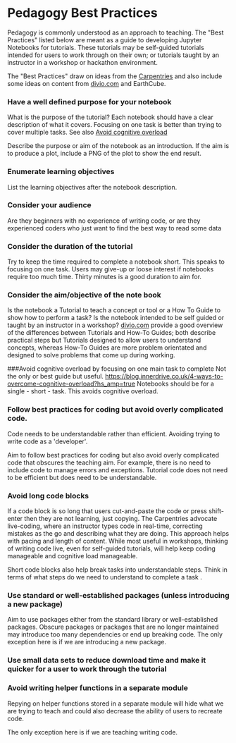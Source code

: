 # Pedagogy Best Practices
Pedagogy is commonly understood as an approach to teaching.  The "Best Practices" listed below are meant as a guide
to developing Jupyter Notebooks for tutorials.  These tutorials may be self-guided tutorials intended for users to work through
on their own; or tutorials taught by an instructor in a workshop or hackathon environment.

The "Best Practices" draw on ideas from the [Carpentries](https://software-carpentry.org/) and also include some ideas on
content from [divio.com](divio.com) and EarthCube.

### Have a well defined purpose for your notebook
What is the purpose of the tutorial?  Each notebook should have a clear description of what it covers.  Focusing on one task
is better than trying to cover multiple tasks.  See also [Avoid cognitive overload](#avoid_cognitive_load)

Describe the purpose or aim of the notebook as an introduction.  If the aim is to produce a plot, include a PNG of the plot to show
the end result.

### Enumerate learning objectives
List the learning objectives after the notebook description.

### Consider your audience
Are they beginners with no experience of writing code, or are they experienced coders who just want to find the best way to read some data 

### Consider the duration of the tutorial
Try to keep the time required to complete a notebook short.  This speaks to focusing on one task.  Users may give-up or loose interest if notebooks require too much time.
Thirty minutes is a good duration to aim for.

### Consider the aim/objective of the note book
Is the notebook a Tutorial to teach a concept or tool or a How To Guide to show how to perform a task?  Is the notebook intended to be self guided or taught by an instructor in a workshop?
[divio.com](https://documentation.divio.com/structure/) provide a good overview of the differences between Tutorials and How-To Guides; both describe practical steps but Tutorials designed
to allow users to understand concepts, whereas How-To Guides are more problem orientated and designed to solve problems that come up during working.  


###<a name="avoid_cognitive_overload"></a>Avoid cognitive overload by focusing on one main task to complete
Not the only or best guide but useful. https://blog.innerdrive.co.uk/4-ways-to-overcome-cognitive-overload?hs_amp=true
Notebooks should be for a single - short - task.  This avoids cognitive overload.

### Follow best practices for coding but avoid overly complicated code.
Code needs to be understandable rather than efficient.  Avoiding trying to write code as a 'developer'.

Aim to follow best practices for coding but also avoid overly complicated code that obscures the teaching aim.  For example, there is no need to
include code to manage errors and exceptions.  Tutorial code does not need to be efficient but does need to be understandable.

### Avoid long code blocks
If a code block is so long that users cut-and-paste the code or press shift-enter then they are not learning, just copying.  The Carpentries advocate live-coding,
where an instructor types code in real-time, correcting mistakes as the go and describing what they are doing.  This approach helps with pacing and length of content.
While most useful in workshops, thinking of writing code live, even for self-guided tutorials, will help keep coding manageable and cognitive load manageable.

Short code blocks also help break tasks into understandable steps.  Think in terms of what steps do we need to understand to complete a task <include and example here>.

### Use standard or well-established packages (unless introducing a new package)
Aim to use packages either from the standard library or well-established packages.  Obscure packages or packages that are no longer
maintained may introduce too many dependencies or end up breaking code.  The only exception here is if we are introducing a new package.

### Use small data sets to reduce download time and make it quicker for a user to work through the tutorial

### Avoid writing helper functions in a separate module
Repying on helper functions stored in a separate module will hide what we are trying to teach and could also decrease the ability of users to recreate code.

The only exception here is if we are teaching writing code.
